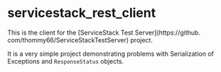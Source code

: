 # servicestack_rest_client

This is the client for the [ServiceStack Test Server](https://github.
com/thommy66/ServiceStackTestServer) project. 

It is a very simple project demonstrating problems with Serialization of Exceptions and 
`ResponseStatus` objects.